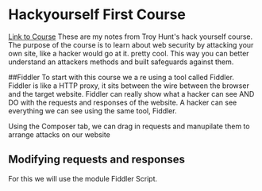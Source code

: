 # Hackyourself First Course
[Link to Course]('https://app.pluralsight.com/player?name=hack-yourself-first-m1&mode=live&clip=0&course=hack-yourself-first&author=troy-hunt)
These are my notes from Troy Hunt's hack yourself course.  The purpose of the course is to learn about web security by attacking your own site, like a hacker would go at it.  pretty cool.  This way you can better understand an attackers methods and built safeguards against them.

##Fiddler
To start with this course we a re using a tool called Fiddler.  Fiddler is like a HTTP proxy, it sits between the wire between the browser and the target website.  Fiddler can really show what a hacker can see AND DO with the requests and responses of the website.  A hacker can see everything we can see using the same tool, Fiddler.

Using the Composer tab, we can drag in requests and manupilate them to arrange attacks on our website

## Modifying requests and responses
For this we will use the module Fiddler Script.


##
